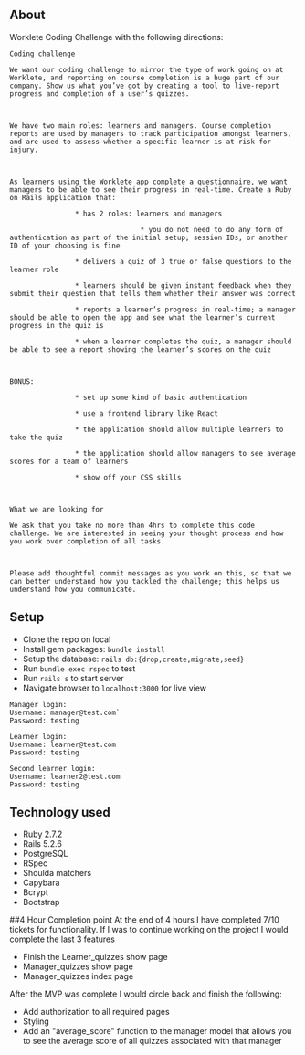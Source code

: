 ## About

Worklete Coding Challenge with the following directions:

```
Coding challenge

We want our coding challenge to mirror the type of work going on at Worklete, and reporting on course completion is a huge part of our company. Show us what you’ve got by creating a tool to live-report progress and completion of a user’s quizzes.



We have two main roles: learners and managers. Course completion reports are used by managers to track participation amongst learners, and are used to assess whether a specific learner is at risk for injury.



As learners using the Worklete app complete a questionnaire, we want managers to be able to see their progress in real-time. Create a Ruby on Rails application that:

                * has 2 roles: learners and managers

                                * you do not need to do any form of authentication as part of the initial setup; session IDs, or another ID of your choosing is fine

                * delivers a quiz of 3 true or false questions to the learner role

                * learners should be given instant feedback when they submit their question that tells them whether their answer was correct

                * reports a learner’s progress in real-time; a manager should be able to open the app and see what the learner’s current progress in the quiz is

                * when a learner completes the quiz, a manager should be able to see a report showing the learner’s scores on the quiz



BONUS:

                * set up some kind of basic authentication

                * use a frontend library like React

                * the application should allow multiple learners to take the quiz

                * the application should allow managers to see average scores for a team of learners

                * show off your CSS skills



What we are looking for

We ask that you take no more than 4hrs to complete this code challenge. We are interested in seeing your thought process and how you work over completion of all tasks.



Please add thoughtful commit messages as you work on this, so that we can better understand how you tackled the challenge; this helps us understand how you communicate.
```

## Setup


 - Clone the repo on local
 - Install gem packages: `bundle install`
 - Setup the database: `rails db:{drop,create,migrate,seed}`
 - Run `bundle exec rspec` to test
 - Run `rails s` to start server
 - Navigate browser to `localhost:3000` for live view
 ```
 Manager login:
 Username: manager@test.com`
 Password: testing

 Learner login:
 Username: learner@test.com
 Password: testing

 Second learner login:
 Username: learner2@test.com
 Password: testing

 ```

## Technology used
- Ruby 2.7.2
- Rails 5.2.6
- PostgreSQL
- RSpec
- Shoulda matchers
- Capybara
- Bcrypt
- Bootstrap


##4 Hour Completion point
At the end of 4 hours I have completed 7/10 tickets for functionality. If I was to continue working on the project I would complete the last 3 features

- Finish the Learner_quizzes show page
- Manager_quizzes show page
- Manager_quizzes index page


After the MVP was complete I would circle back and finish the following:

- Add authorization to all required pages
- Styling
- Add an "average_score" function to the manager model that allows you to see the average score of all quizzes associated with that manager
